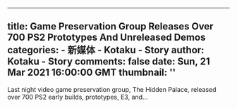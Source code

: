 
---
title: Game Preservation Group Releases Over 700 PS2 Prototypes And Unreleased Demos
categories: 
    - 新媒体
    - Kotaku - Story
author: Kotaku - Story
comments: false
date: Sun, 21 Mar 2021 16:00:00 GMT
thumbnail: ''
---

<div>   
Last night video game preservation group, The Hidden Palace, released over 700 PS2 early builds, prototypes, E3, and…  
</div>
            